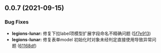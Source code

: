 <a name="0.0.7"></a>
## 0.0.7 (2021-09-15)


### Bug Fixes

* **legions-lunar:** 修复下拉label项模型扩展字段命名不精确问题 ([5f7e913](https://github.com/duanguang/legion-guard/commit/5f7e913))
* **legions-lunar:** 修复表单model 初始化时对象未经判定直接使用导致异常问题 ([61168df](https://github.com/duanguang/legion-guard/commit/61168df))



